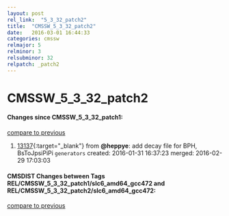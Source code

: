 ```yaml
---
layout: post
rel_link:  "5_3_32_patch2"
title:  "CMSSW_5_3_32_patch2"
date:   2016-03-01 16:44:33
categories: cmssw
relmajor: 5
relminor: 3
relsubminor: 32
relpatch: _patch2
---
```


# CMSSW_5_3_32_patch2
#### Changes since CMSSW_5_3_32_patch1:

[compare to previous](https://github.com/cms-sw/cmssw/compare/CMSSW_5_3_32_patch1...CMSSW_5_3_32_patch2)



1. [13137](http://github.com/cms-sw/cmssw/pull/13137){:target="_blank"}  from **@heppye**: add decay file for BPH, BsToJpsiPiPi `generators`  created: 2016-01-31 16:37:23 merged: 2016-02-29 17:03:03

#### CMSDIST Changes between Tags REL/CMSSW_5_3_32_patch1/slc6_amd64_gcc472 and REL/CMSSW_5_3_32_patch2/slc6_amd64_gcc472:

[compare to previous](https://github.com/cms-sw/cmsdist/compare/REL/CMSSW_5_3_32_patch1/slc6_amd64_gcc472...REL/CMSSW_5_3_32_patch2/slc6_amd64_gcc472)


